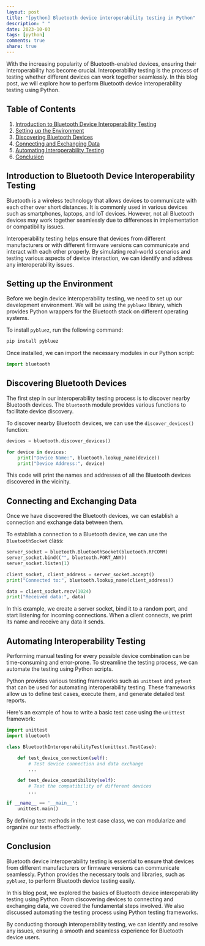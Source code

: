 ```yaml
---
layout: post
title: "[python] Bluetooth device interoperability testing in Python"
description: " "
date: 2023-10-03
tags: [python]
comments: true
share: true
---
```


With the increasing popularity of Bluetooth-enabled devices, ensuring their interoperability has become crucial. Interoperability testing is the process of testing whether different devices can work together seamlessly. In this blog post, we will explore how to perform Bluetooth device interoperability testing using Python.

## Table of Contents

1. [Introduction to Bluetooth Device Interoperability Testing](#introduction)
2. [Setting up the Environment](#environment-setup)
3. [Discovering Bluetooth Devices](#device-discovery)
4. [Connecting and Exchanging Data](#connection-and-data-exchange)
5. [Automating Interoperability Testing](#automating-testing)
6. [Conclusion](#conclusion)

<a name="introduction"></a>
## Introduction to Bluetooth Device Interoperability Testing

Bluetooth is a wireless technology that allows devices to communicate with each other over short distances. It is commonly used in various devices such as smartphones, laptops, and IoT devices. However, not all Bluetooth devices may work together seamlessly due to differences in implementation or compatibility issues.

Interoperability testing helps ensure that devices from different manufacturers or with different firmware versions can communicate and interact with each other properly. By simulating real-world scenarios and testing various aspects of device interaction, we can identify and address any interoperability issues.

<a name="environment-setup"></a>
## Setting up the Environment

Before we begin device interoperability testing, we need to set up our development environment. We will be using the `pybluez` library, which provides Python wrappers for the Bluetooth stack on different operating systems.

To install `pybluez`, run the following command:

```bash
pip install pybluez
```

Once installed, we can import the necessary modules in our Python script:

```python
import bluetooth
```

<a name="device-discovery"></a>
## Discovering Bluetooth Devices

The first step in our interoperability testing process is to discover nearby Bluetooth devices. The `bluetooth` module provides various functions to facilitate device discovery.

To discover nearby Bluetooth devices, we can use the `discover_devices()` function:

```python
devices = bluetooth.discover_devices()

for device in devices:
    print("Device Name:", bluetooth.lookup_name(device))
    print("Device Address:", device)
```

This code will print the names and addresses of all the Bluetooth devices discovered in the vicinity.

<a name="connection-and-data-exchange"></a>
## Connecting and Exchanging Data

Once we have discovered the Bluetooth devices, we can establish a connection and exchange data between them.

To establish a connection to a Bluetooth device, we can use the `BluetoothSocket` class:

```python
server_socket = bluetooth.BluetoothSocket(bluetooth.RFCOMM)
server_socket.bind(("", bluetooth.PORT_ANY))
server_socket.listen(1)

client_socket, client_address = server_socket.accept()
print("Connected to:", bluetooth.lookup_name(client_address))

data = client_socket.recv(1024)
print("Received data:", data)
```

In this example, we create a server socket, bind it to a random port, and start listening for incoming connections. When a client connects, we print its name and receive any data it sends.

<a name="automating-testing"></a>
## Automating Interoperability Testing

Performing manual testing for every possible device combination can be time-consuming and error-prone. To streamline the testing process, we can automate the testing using Python scripts.

Python provides various testing frameworks such as `unittest` and `pytest` that can be used for automating interoperability testing. These frameworks allow us to define test cases, execute them, and generate detailed test reports.

Here's an example of how to write a basic test case using the `unittest` framework:

```python
import unittest
import bluetooth

class BluetoothInteroperabilityTest(unittest.TestCase):

    def test_device_connection(self):
        # Test device connection and data exchange
        ...

    def test_device_compatibility(self):
        # Test the compatibility of different devices
        ...

if __name__ == '__main__':
    unittest.main()
```

By defining test methods in the test case class, we can modularize and organize our tests effectively.

<a name="conclusion"></a>
## Conclusion

Bluetooth device interoperability testing is essential to ensure that devices from different manufacturers or firmware versions can communicate seamlessly. Python provides the necessary tools and libraries, such as `pybluez`, to perform Bluetooth device testing easily.

In this blog post, we explored the basics of Bluetooth device interoperability testing using Python. From discovering devices to connecting and exchanging data, we covered the fundamental steps involved. We also discussed automating the testing process using Python testing frameworks.

By conducting thorough interoperability testing, we can identify and resolve any issues, ensuring a smooth and seamless experience for Bluetooth device users.
